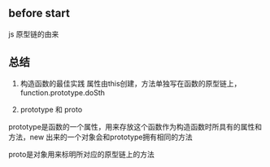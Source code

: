 
## before start
js 原型链的由来

## 总结

1. 构造函数的最佳实践
属性由this创建，方法单独写在函数的原型链上，function.prototype.doSth

2. prototype 和 proto

prototype是函数的一个属性，用来存放这个函数作为构造函数时所具有的属性和方法，new 出来的一个对象会和prototype拥有相同的方法

proto是对象用来标明所对应的原型链上的方法



